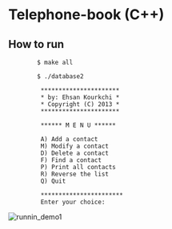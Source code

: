 # Telephone-book (C++)

## How to run

            $ make all

            $ ./database2 

             **********************
             * by: Ehsan Kourkchi *
             * Copyright (C) 2013 *
             **********************

             ****** M E N U ******

             A) Add a contact
             M) Modify a contact
             D) Delete a contact
             F) Find a contact
             P) Print all contacts
             R) Reverse the list
             Q) Quit

             ***********************
             Enter your choice: 
             
             
![runnin_demo1](https://user-images.githubusercontent.com/13570487/74613200-91069e00-50c9-11ea-8441-3dafd7f32f77.png)
